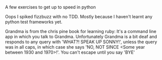A few exercises to get up to speed in python

Oops I spiked fizzbuzz with no TDD. Mostly because I haven't learnt any python test frameworks yet.

Grandma is from the chris pine book for learning ruby: It's a command line app in which you talk to Grandma. Unfortunately Grandma is a bit deaf and responds to any query with 'WHAT?! SPEAK UP SONNY!', unless the query was in all caps, in which case she says 'NO, NOT SINCE <Some year between 1930 and 1970>!'. You can't escape until you say 'BYE'